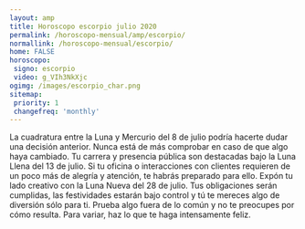 ```yaml
---
layout: amp
title: Horoscopo escorpio julio 2020 
permalink: /horoscopo-mensual/amp/escorpio/
normallink: /horoscopo-mensual/escorpio/
home: FALSE
horoscopo:
 signo: escorpio
 video: g_VIh3NkXjc
ogimg: /images/escorpio_char.png
sitemap:
 priority: 1
 changefreq: 'monthly'
---
```



La cuadratura entre la Luna y Mercurio del 8 de julio podría hacerte dudar una decisión anterior. Nunca está de más comprobar en caso de que algo haya cambiado. Tu carrera y presencia pública son destacadas bajo la Luna Llena del 13 de julio. Si tu oficina o interacciones con clientes requieren de un poco más de alegría y atención, te habrás preparado para ello. Expón tu lado creativo con la Luna Nueva del 28 de julio. Tus obligaciones serán cumplidas, las festividades estarán bajo control y tú te mereces algo de diversión sólo para ti. Prueba algo fuera de lo común y no te preocupes por cómo resulta. Para variar, haz lo que te haga intensamente feliz.